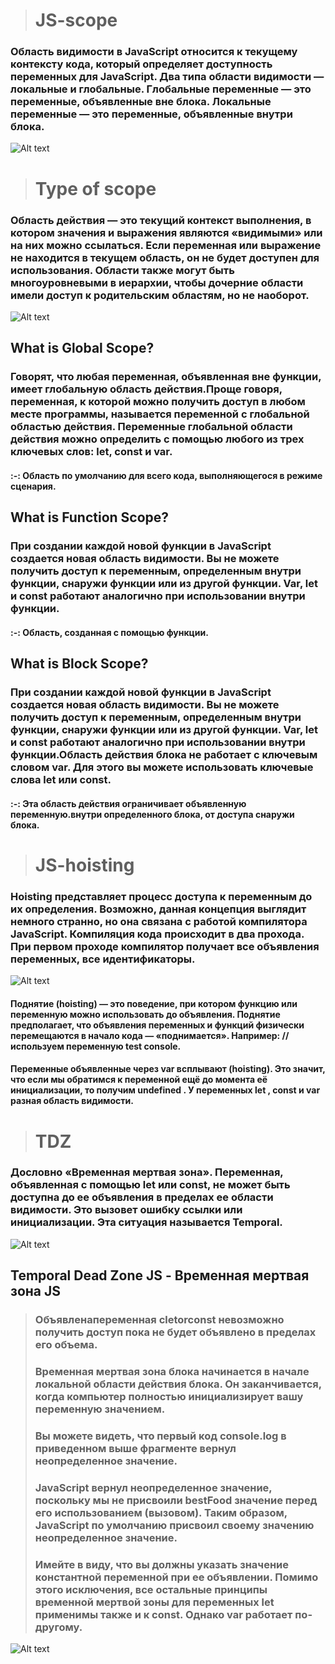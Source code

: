 ># JS-scope


### Область видимости в JavaScript относится к текущему контексту кода, который определяет доступность переменных для JavaScript. Два типа области видимости — локальные и глобальные. Глобальные переменные — это переменные, объявленные вне блока. Локальные переменные — это переменные, объявленные внутри блока.
![Alt text](./img/images.jpg)

># Type of scope 
### Область действия — это текущий контекст выполнения, в котором значения и выражения являются «видимыми» или на них можно ссылаться. Если переменная или выражение не находится в текущем область, он не будет доступен для использования. Области также могут быть многоуровневыми в иерархии, чтобы дочерние области имели доступ к родительским областям, но не наоборот.
![Alt text](./img/download.png)

## What is Global Scope?
### Говорят, что любая переменная, объявленная вне функции, имеет глобальную область действия.Проще говоря, переменная, к которой можно получить доступ в любом месте программы, называется переменной с глобальной областью действия. Переменные глобальной области действия можно определить с помощью любого из трех ключевых слов: let, const и var.
#### :-: Область по умолчанию для всего кода, выполняющегося в режиме сценария.

## What is Function Scope?
### При создании каждой новой функции в JavaScript создается новая область видимости. Вы не можете получить доступ к переменным, определенным внутри функции, снаружи функции или из другой функции. Var, let и const работают аналогично при использовании внутри функции.

#### :-: Область, созданная с помощью функции.

## What is Block Scope?
### При создании каждой новой функции в JavaScript создается новая область видимости. Вы не можете получить доступ к переменным, определенным внутри функции, снаружи функции или из другой функции. Var, let и const работают аналогично при использовании внутри функции.Область действия блока не работает с ключевым словом var. Для этого вы можете использовать ключевые слова let или const.

#### :-: Эта область действия ограничивает объявленную переменную.внутри определенного блока, от доступа снаружи блока.


># JS-hoisting

### Hoisting представляет процесс доступа к переменным до их определения. Возможно, данная концепция выглядит немного странно, но она связана с работой компилятора JavaScript. Компиляция кода происходит в два прохода. При первом проходе компилятор получает все объявления переменных, все идентификаторы.
![Alt text](./img/a1.png)

#### Поднятие (hoisting) — это поведение, при котором функцию или переменную можно использовать до объявления. Поднятие предполагает, что объявления переменных и функций физически перемещаются в начало кода — «поднимается». Например: // используем переменную test console.
#### Переменные объявленные через var всплывают (hoisting). Это значит, что если мы обратимся к переменной ещё до момента её инициализации, то получим undefined . У переменных let , const и var разная область видимости.

># TDZ
### Дословно «Временная мертвая зона». Переменная, объявленная с помощью let или const, не может быть доступна до ее объявления в пределах ее области видимости. Это вызовет ошибку ссылки или инициализации. Эта ситуация называется Temporal.
![Alt text](./img/tdz.png)

## Temporal Dead Zone JS - Временная мертвая зона JS
>### Объявлена ​​переменная сletorconst невозможно получить доступ пока не будет объявлено в пределах его объема.
>### Временная мертвая зона блока начинается в начале локальной области действия блока. Он заканчивается, когда компьютер полностью инициализирует вашу переменную значением.
>### Вы можете видеть, что первый код console.log в приведенном выше фрагменте вернул неопределенное значение.
>### JavaScript вернул неопределенное значение, поскольку мы не присвоили bestFood значение перед его использованием (вызовом). Таким образом, JavaScript по умолчанию присвоил своему значению неопределенное значение.
>### Имейте в виду, что вы должны указать значение константной переменной при ее объявлении. Помимо этого исключения, все остальные принципы временной мертвой зоны для переменных let применимы также и к const. Однако var работает по-другому.
 ![Alt text](./img/download.jpg)